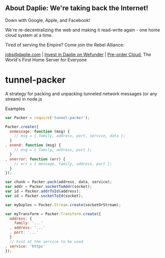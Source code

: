 <!-- AD_TPL_BEGIN -->

About Daplie: We're taking back the Internet!
--------------

Down with Google, Apple, and Facebook!

We're re-decentralizing the web and making it read-write again - one home cloud system at a time.

Tired of serving the Empire? Come join the Rebel Alliance:

<a href="mailto:jobs@daplie.com">jobs@daplie.com</a> | [Invest in Daplie on Wefunder](https://daplie.com/invest/) | [Pre-order Cloud](https://daplie.com/preorder/), The World's First Home Server for Everyone

<!-- AD_TPL_END -->

# tunnel-packer

A strategy for packing and unpacking tunneled network messages (or any stream) in node.js

Examples

```js
var Packer = require('tunnel-packer');

Packer.create({
  onmessage: function (msg) {
    // msg = { family, address, port, service, data };
  }
, onend: function (msg) {
    // msg = { family, address, port };
  }
, onerror: function (err) {
    // err = { message, family, address, port };
  }
});

var chunk = Packer.pack(address, data, service);
var addr = Packer.socketToAddr(socket);
var id = Packer.addrToId(address);
var id = Packer.socketToId(socket);

var myDuplex = Packer.Stream.create(socketOrStream);

var myTransform = Packer.Transform.create({
  address: {
    family: '...'
  , address: '...'
  , port: '...'
  }
  // hint at the service to be used
, service: 'https'
});
```
